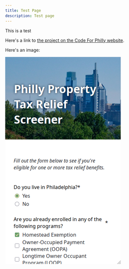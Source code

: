 ```yaml
---
title: Test Page
description: Test page
---
```


This is a test

Here's a link to [the project on the Code For Philly website](https://codeforphilly.org/projects/dmn_benefit_toolbox-including_the_philly_property_tax_relief_screener).

Here's an image:

![A screenshot of a benefit screener](../../../assets/screenshot.png)
